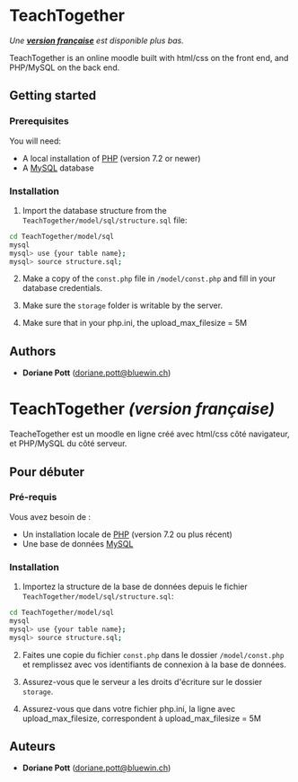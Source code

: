 # TeachTogether
*Une [**version française**](#fr) est disponible plus bas.*

TeachTogether is an online moodle built with html/css on the front end, and PHP/MySQL on the back end.

## Getting started

### Prerequisites
You will need:
- A local installation of [PHP](https://www.php.net/downloads.php) (version 7.2 or newer)
- A [MySQL](https://mysql.com/download) database

### Installation
1. Import the database structure from the `TeachTogether/model/sql/structure.sql` file:
```bash
cd TeachTogether/model/sql
mysql
mysql> use {your table name};
mysql> source structure.sql;
```

2. Make a copy of the `const.php` file in `/model/const.php` and fill in your database credentials.

3. Make sure the `storage` folder is writable by the server.

4. Make sure that in your php.ini, the upload_max_filesize = 5M

## Authors
- **Doriane Pott** ([doriane.pott@bluewin.ch](mailto:doriane.pott@bluewin.ch))

# <a name="fr"></a> TeachTogether *(version française)*
TeacheTogether est un moodle en ligne créé avec html/css côté navigateur, et PHP/MySQL du côté serveur.

## Pour débuter

### Pré-requis
Vous avez besoin de :
- Un installation locale de [PHP](https://www.php.net/downloads.php) (version 7.2 ou plus récent)
- Une base de données [MySQL](https://mysql.com/download)

### Installation
1. Importez la structure de la base de données depuis le fichier `TeachTogether/model/sql/structure.sql`:
```bash
cd TeachTogether/model/sql
mysql
mysql> use {your table name};
mysql> source structure.sql;
```

2. Faites une copie du fichier `const.php` dans le dossier `/model/const.php` et remplissez avec vos identifiants de connexion à la base de données.

3. Assurez-vous que le serveur a les droits d'écriture sur le dossier `storage`.

4. Assurez-vous que dans votre fichier php.ini, la ligne avec upload_max_filesize, correspondent à upload_max_filesize = 5M

## Auteurs
- **Doriane Pott** ([doriane.pott@bluewin.ch](mailto:doriane.pott@bluewin.ch))
